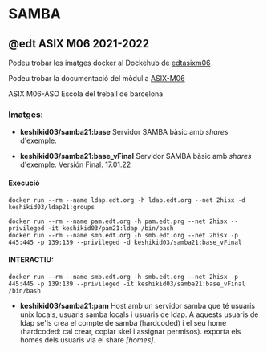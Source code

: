 # SAMBA
## @edt ASIX M06 2021-2022

Podeu trobar les imatges docker al Dockehub de [edtasixm06](https://hub.docker.com/u/edtasixm06/)

Podeu trobar la documentació del mòdul a [ASIX-M06](https://sites.google.com/site/asixm06edt/)


ASIX M06-ASO Escola del treball de barcelona

### Imatges:

* **keshikid03/samba21:base** Servidor SAMBA bàsic amb *shares* d'exemple.

* **keshikid03/samba21:base_vFinal** Servidor SAMBA bàsic amb *shares* d'exemple. Versión Final. 17.01.22


#### Execució


```
docker run --rm --name ldap.edt.org -h ldap.edt.org --net 2hisx -d keshikid03/ldap21:groups

docker run --rm --name pam.edt.org -h pam.edt.prg --net 2hisx --privileged -it keshikid03/pam21:ldap /bin/bash
docker run --rm --name smb.edt.org -h smb.edt.org --net 2hisx -p 445:445 -p 139:139 --privileged -d keshikid03/samba21:base_vFinal

```

#### INTERACTIU:
```
docker run --rm --name smb.edt.org -h smb.edt.org --net 2hisx -p 445:445 -p 139:139 --privileged -it keshikid03/samba21:base_vFinal /bin/bash

```

 * **keshikid03/samba21:pam** Host amb un servidor samba que té usuaris unix locals, usuaris samba locals
   i usuaris de ldap. A aquests usuaris de ldap se'ls crea el compte de samba (hardcoded) i el seu home
   (hardcoded: cal crear, copiar skel i assignar permisos). exporta els homes dels usuaris via el
   share *[homes]*.
